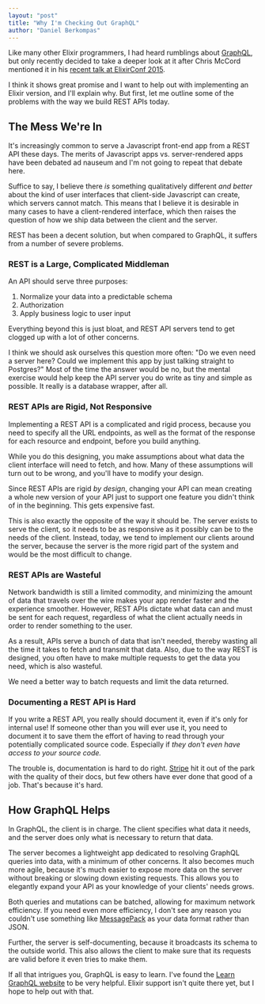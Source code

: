 ```yaml
---
layout: "post"
title: "Why I'm Checking Out GraphQL"
author: "Daniel Berkompas"
---
```


Like many other Elixir programmers, I had heard rumblings about 
[GraphQL][graphql-spec], but only recently decided to take a deeper look at it 
after Chris McCord mentioned it in his [recent talk at ElixirConf 2015][phoenix-next].

I think it shows great promise and I want to help out with implementing an
Elixir version, and I'll explain why. But first, let me outline some of the
problems with the way we build REST APIs today.

## The Mess We're In

It's increasingly common to serve a Javascript front-end app from a REST API
these days. The merits of Javascript apps vs. server-rendered apps have been
debated ad nauseum and I'm not going to repeat that debate here.

Suffice to say, I believe there _is_ something qualitatively different _and
better_ about the kind of user interfaces that client-side Javascript can
create, which servers cannot match. This means that I believe it is desirable in
many cases to have a client-rendered interface, which then raises the question
of how we ship data between the client and the server.

REST has been a decent solution, but when compared to GraphQL, it suffers from 
a number of severe problems.

### REST is a Large, Complicated Middleman

An API should serve three purposes: 

1. Normalize your data into a predictable schema
2. Authorization
3. Apply business logic to user input

Everything beyond this is just bloat, and REST API servers tend to get clogged 
up with a lot of other concerns.

I think we should ask ourselves this question more often: "Do we even need a
server here? Could we implement this app by just talking straight to Postgres?"
Most of the time the answer would be no, but the mental exercise would help keep
the API server you do write as tiny and simple as possible. It really is a
database wrapper, after all.

### REST APIs are Rigid, Not Responsive

Implementing a REST API is a complicated and rigid process, because you need 
to specify all the URL endpoints, as well as the format of the response for each
resource and endpoint, before you build anything.

While you do this designing, you make assumptions about what data the
client interface will need to fetch, and how. Many of these assumptions will
turn out to be wrong, and you'll have to modify your design.

Since REST APIs are rigid _by design_, changing your API can mean creating a 
whole new version of your API just to support one feature you didn't think of in
the beginning. This gets expensive fast.

This is also exactly the opposite of the way it should be. The server exists to 
serve the client, so it needs to be as responsive as it possibly can be to the 
needs of the client. Instead, today, we tend to implement our clients around the
server, because the server is the more rigid part of the system and would be
the most difficult to change.

### REST APIs are Wasteful

Network bandwidth is still a limited commodity, and minimizing the amount of 
data that travels over the wire makes your app render faster and the experience
smoother. However, REST APIs dictate what data can and must be sent for each
request, regardless of what the client actually needs in order to render
something to the user. 

As a result, APIs serve a bunch of data that isn't needed, thereby wasting all
the time it takes to fetch and transmit that data. Also, due to the way REST is
designed, you often have to make multiple requests to get the data you need,
which is also wasteful.

We need a better way to batch requests and limit the data returned.

### Documenting a REST API is Hard

If you write a REST API, you really should document it, even if it's only for
internal use! If someone other than you will ever use it, you need to document
it to save them the effort of having to read through your potentially
complicated source code. Especially if _they don't even have access to your
source code._

The trouble is, documentation is hard to do right. [Stripe][stripe-docs] hit it
out of the park with the quality of their docs, but few others have ever done
that good of a job. That's because it's hard.

## How GraphQL Helps

In GraphQL, the client is in charge. The client specifies what data it needs,
and the server does only what is necessary to return that data. 

The server becomes a lightweight app dedicated to resolving GraphQL queries into
data, with a minimum of other concerns. It also becomes much more agile, because
it's much easier to expose more data on the server without breaking or slowing
down existing requests. This allows you to elegantly expand your API as your
knowledge of your clients' needs grows.

Both queries and mutations can be batched, allowing for maximum network
efficiency. If you need even more efficiency, I don't see any reason you
couldn't use something like [MessagePack][message-pack] as your data format
rather than JSON.

Further, the server is self-documenting, because it broadcasts its schema to the
outside world. This also allows the client to make sure that its requests are 
valid before it even tries to make them.

If all that intrigues you, GraphQL is easy to learn. I've found
the [Learn GraphQL website][learngraphql] to be very helpful. Elixir support
isn't quite there yet, but I hope to help out with that.

[learngraphql]: http://learngraphql.com
[message-pack]: http://msgpack.org/
[stripe-docs]: https://stripe.com/docs/api
[graphql-spec]: http://facebook.github.io/graphql/
[phoenix-next]: http://confreaks.tv/videos/elixirconf2015-what-s-next-for-phoenix
